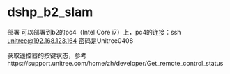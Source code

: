 # dshp_b2_slam

部署
可以部署到b2的pc4（Intel Core i7）上，pc4的连接：ssh unitree@192.168.123.164  密码是Unitree0408


获取遥控器的按键状态，参考https://support.unitree.com/home/zh/developer/Get_remote_control_status
